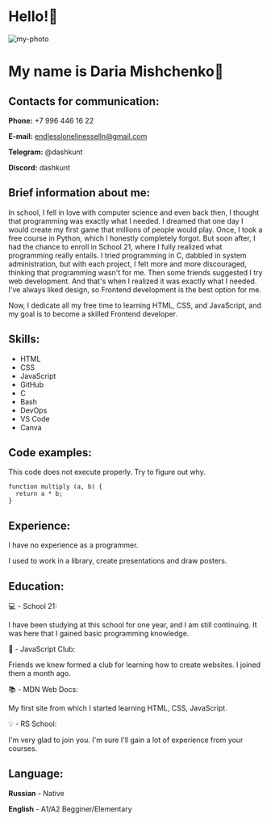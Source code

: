 # Hello!👋

![my-photo](/rsschool-cv/images/my-photo.jpg)

# My name is Daria Mishchenko🌻



## **Contacts for communication:**

**Phone:** +7 996 446 16 22

**E-mail:** endlesslonelinesselln@gmail.com

**Telegram:** @dashkunt

**Discord:** dashkunt



## **Brief information about me:**

In school, I fell in love with computer science and even back then, I thought that programming was exactly what I needed. I dreamed that one day I would create my first game that millions of people would play. Once, I took a free course in Python, which I honestly completely forgot. But soon after, I had the chance to enroll in School 21, where I fully realized what programming really entails. I tried programming in C, dabbled in system administration, but with each project, I felt more and more discouraged, thinking that programming wasn't for me. Then some friends suggested I try web development. And that's when I realized it was exactly what I needed. I've always liked design, so Frontend development is the best option for me.

Now, I dedicate all my free time to learning HTML, CSS, and JavaScript, and my goal is to become a skilled Frontend developer.



## **Skills:**

* HTML
* CSS
* JavaScript
* GitHub
* C
* Bash
* DevOps
* VS Code
* Canva



## **Code examples:**

This code does not execute properly. Try to figure out why.

```
function multiply (a, b) {
  return a * b;
}
```



## **Experience:**

I have no experience as a programmer.

I used to work in a library, create presentations and draw posters.



## **Education:**

💻 - School 21:

I have been studying at this school for one year, and I am still continuing. It was here that I gained basic programming knowledge.

👥 - JavaScript Club:

Friends we knew formed a club for learning how to create websites. I joined them a month ago.

📚 - MDN Web Docs:

My first site from which I started learning HTML, CSS, JavaScript.

💡 - RS School:

I'm very glad to join you. I'm sure I'll gain a lot of experience from your courses.



## **Language:**

**Russian** - Native

**English** - A1/A2 Begginer/Elementary